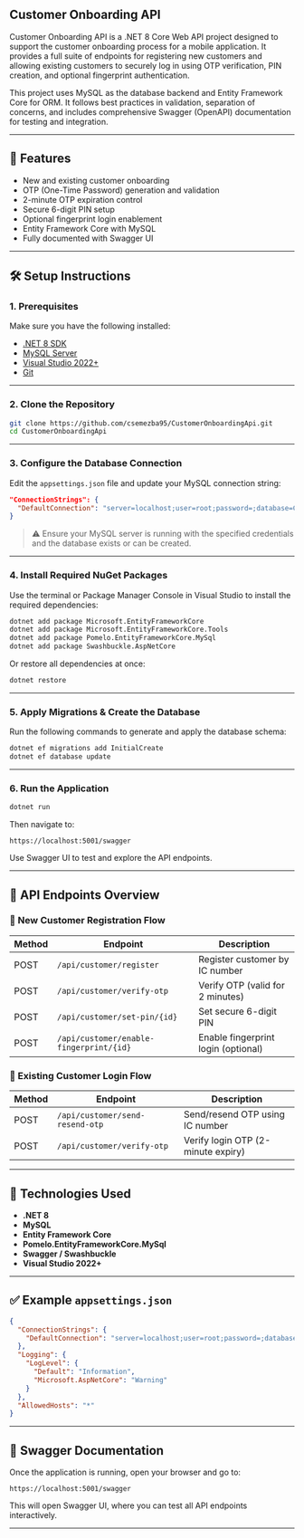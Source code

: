 
## Customer Onboarding API

Customer Onboarding API is a .NET 8 Core Web API project designed to support the customer onboarding process for a mobile application. It provides a full suite of endpoints for registering new customers and allowing existing customers to securely log in using OTP verification, PIN creation, and optional fingerprint authentication.

This project uses MySQL as the database backend and Entity Framework Core for ORM. It follows best practices in validation, separation of concerns, and includes comprehensive Swagger (OpenAPI) documentation for testing and integration.

---

## 🚀 Features

- New and existing customer onboarding
- OTP (One-Time Password) generation and validation
- 2-minute OTP expiration control
- Secure 6-digit PIN setup
- Optional fingerprint login enablement
- Entity Framework Core with MySQL
- Fully documented with Swagger UI

---

## 🛠️ Setup Instructions

### 1. Prerequisites

Make sure you have the following installed:

- [.NET 8 SDK](https://dotnet.microsoft.com/en-us/download/dotnet/8.0)
- [MySQL Server](https://dev.mysql.com/downloads/mysql/)
- [Visual Studio 2022+](https://visualstudio.microsoft.com/)
- [Git](https://git-scm.com/)

---

### 2. Clone the Repository

```bash
git clone https://github.com/csemezba95/CustomerOnboardingApi.git
cd CustomerOnboardingApi
````

---

### 3. Configure the Database Connection

Edit the `appsettings.json` file and update your MySQL connection string:

```json
"ConnectionStrings": {
  "DefaultConnection": "server=localhost;user=root;password=;database=CustomerDb;"
}
```

> ⚠️ Ensure your MySQL server is running with the specified credentials and the database exists or can be created.

---

### 4. Install Required NuGet Packages

Use the terminal or Package Manager Console in Visual Studio to install the required dependencies:

```bash
dotnet add package Microsoft.EntityFrameworkCore
dotnet add package Microsoft.EntityFrameworkCore.Tools
dotnet add package Pomelo.EntityFrameworkCore.MySql
dotnet add package Swashbuckle.AspNetCore
```

Or restore all dependencies at once:

```bash
dotnet restore
```

---

### 5. Apply Migrations & Create the Database

Run the following commands to generate and apply the database schema:

```bash
dotnet ef migrations add InitialCreate
dotnet ef database update
```

---

### 6. Run the Application

```bash
dotnet run
```

Then navigate to:

```
https://localhost:5001/swagger
```

Use Swagger UI to test and explore the API endpoints.

---

## 📘 API Endpoints Overview

### 🔐 New Customer Registration Flow

| Method | Endpoint                                | Description                         |
| ------ | --------------------------------------- | ----------------------------------- |
| POST   | `/api/customer/register`                | Register customer by IC number      |
| POST   | `/api/customer/verify-otp`              | Verify OTP (valid for 2 minutes)    |
| POST   | `/api/customer/set-pin/{id}`            | Set secure 6-digit PIN              |
| POST   | `/api/customer/enable-fingerprint/{id}` | Enable fingerprint login (optional) |

### 🔑 Existing Customer Login Flow

| Method | Endpoint                        | Description                        |
| ------ | ------------------------------- | ---------------------------------- |
| POST   | `/api/customer/send-resend-otp` | Send/resend OTP using IC number    |
| POST   | `/api/customer/verify-otp`      | Verify login OTP (2-minute expiry) |

---

## 🧰 Technologies Used

* **.NET 8**
* **MySQL**
* **Entity Framework Core**
* **Pomelo.EntityFrameworkCore.MySql**
* **Swagger / Swashbuckle**
* **Visual Studio 2022+**

---

## ✅ Example `appsettings.json`

```json
{
  "ConnectionStrings": {
    "DefaultConnection": "server=localhost;user=root;password=;database=CustomerDb;"
  },
  "Logging": {
    "LogLevel": {
      "Default": "Information",
      "Microsoft.AspNetCore": "Warning"
    }
  },
  "AllowedHosts": "*"
}
```

---

## 🧪 Swagger Documentation

Once the application is running, open your browser and go to:

```
https://localhost:5001/swagger
```

This will open Swagger UI, where you can test all API endpoints interactively.

---
